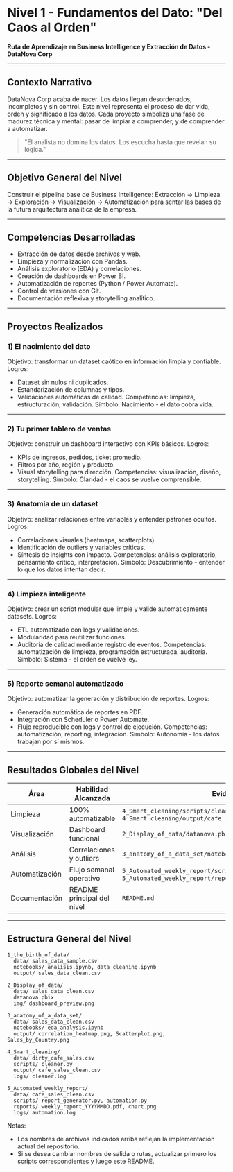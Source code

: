 # Nivel 1 - Fundamentos del Dato: "Del Caos al Orden"
**Ruta de Aprendizaje en Business Intelligence y Extracción de Datos - DataNova Corp**

---

## Contexto Narrativo
DataNova Corp acaba de nacer. Los datos llegan desordenados, incompletos y sin control.
Este nivel representa el proceso de dar vida, orden y significado a los datos.
Cada proyecto simboliza una fase de madurez técnica y mental: pasar de limpiar a comprender, y de comprender a automatizar.

> "El analista no domina los datos. Los escucha hasta que revelan su lógica."

---

## Objetivo General del Nivel
Construir el pipeline base de Business Intelligence:
Extracción → Limpieza → Exploración → Visualización → Automatización
para sentar las bases de la futura arquitectura analítica de la empresa.

---

## Competencias Desarrolladas
- Extracción de datos desde archivos y web.
- Limpieza y normalización con Pandas.
- Análisis exploratorio (EDA) y correlaciones.
- Creación de dashboards en Power BI.
- Automatización de reportes (Python / Power Automate).
- Control de versiones con Git.
- Documentación reflexiva y storytelling analítico.

---

## Proyectos Realizados

### 1) El nacimiento del dato
Objetivo: transformar un dataset caótico en información limpia y confiable.
Logros:
- Dataset sin nulos ni duplicados.
- Estandarización de columnas y tipos.
- Validaciones automáticas de calidad.
Competencias: limpieza, estructuración, validación.
Símbolo: Nacimiento - el dato cobra vida.

---

### 2) Tu primer tablero de ventas
Objetivo: construir un dashboard interactivo con KPIs básicos.
Logros:
- KPIs de ingresos, pedidos, ticket promedio.
- Filtros por año, región y producto.
- Visual storytelling para dirección.
Competencias: visualización, diseño, storytelling.
Símbolo: Claridad - el caos se vuelve comprensible.

---

### 3) Anatomía de un dataset
Objetivo: analizar relaciones entre variables y entender patrones ocultos.
Logros:
- Correlaciones visuales (heatmaps, scatterplots).
- Identificación de outliers y variables críticas.
- Síntesis de insights con impacto.
Competencias: análisis exploratorio, pensamiento crítico, interpretación.
Símbolo: Descubrimiento - entender lo que los datos intentan decir.

---

### 4) Limpieza inteligente
Objetivo: crear un script modular que limpie y valide automáticamente datasets.
Logros:
- ETL automatizado con logs y validaciones.
- Modularidad para reutilizar funciones.
- Auditoría de calidad mediante registro de eventos.
Competencias: automatización de limpieza, programación estructurada, auditoría.
Símbolo: Sistema - el orden se vuelve ley.

---

### 5) Reporte semanal automatizado
Objetivo: automatizar la generación y distribución de reportes.
Logros:
- Generación automática de reportes en PDF.
- Integración con Scheduler o Power Automate.
- Flujo reproducible con logs y control de ejecución.
Competencias: automatización, reporting, integración.
Símbolo: Autonomía - los datos trabajan por sí mismos.

---

## Resultados Globales del Nivel
| Área | Habilidad Alcanzada | Evidencia |
|------|---------------------|-----------|
| Limpieza | 100% automatizable | `4_Smart_cleaning/scripts/cleaner.py`, `4_Smart_cleaning/output/cafe_sales_clean.csv` |
| Visualización | Dashboard funcional | `2_Display_of_data/datanova.pbix` |
| Análisis | Correlaciones y outliers | `3_anatomy_of_a_data_set/notebooks/eda_analysis.ipynb` |
| Automatización | Flujo semanal operativo | `5_Automated_weekly_report/scripts/automation.py`, `5_Automated_weekly_report/reports/weekly_report_YYYYMMDD.pdf` |
| Documentación | README principal del nivel | `README.md` |

---

## Estructura General del Nivel
```
1_the_birth_of_data/
  data/ sales_data_sample.csv
  notebooks/ analisis.ipynb, data_cleaning.ipynb
  output/ sales_data_clean.csv

2_Display_of_data/
  data/ sales_data_clean.csv
  datanova.pbix
  img/ dashboard_preview.png

3_anatomy_of_a_data_set/
  data/ sales_data_clean.csv
  notebooks/ eda_analysis.ipynb
  output/ correlation_heatmap.png, Scatterplot.png, Sales_by_Country.png

4_Smart_cleaning/
  data/ dirty_cafe_sales.csv
  scripts/ cleaner.py
  output/ cafe_sales_clean.csv
  logs/ cleaner.log

5_Automated_weekly_report/
  data/ cafe_sales_clean.csv
  scripts/ report_generator.py, automation.py
  reports/ weekly_report_YYYYMMDD.pdf, chart.png
  logs/ automation.log
```

Notas:
- Los nombres de archivos indicados arriba reflejan la implementación actual del repositorio.
- Si se desea cambiar nombres de salida o rutas, actualizar primero los scripts correspondientes y luego este README.

